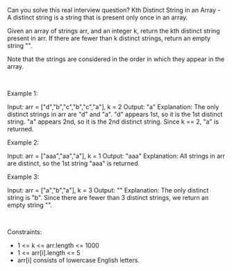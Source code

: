 Can you solve this real interview question? Kth Distinct String in an Array - A distinct string is a string that is present only once in an array.

Given an array of strings arr, and an integer k, return the kth distinct string present in arr. If there are fewer than k distinct strings, return an empty string "".

Note that the strings are considered in the order in which they appear in the array.

 

Example 1:


Input: arr = ["d","b","c","b","c","a"], k = 2
Output: "a"
Explanation:
The only distinct strings in arr are "d" and "a".
"d" appears 1st, so it is the 1st distinct string.
"a" appears 2nd, so it is the 2nd distinct string.
Since k == 2, "a" is returned. 


Example 2:


Input: arr = ["aaa","aa","a"], k = 1
Output: "aaa"
Explanation:
All strings in arr are distinct, so the 1st string "aaa" is returned.


Example 3:


Input: arr = ["a","b","a"], k = 3
Output: ""
Explanation:
The only distinct string is "b". Since there are fewer than 3 distinct strings, we return an empty string "".


 

Constraints:

 * 1 <= k <= arr.length <= 1000
 * 1 <= arr[i].length <= 5
 * arr[i] consists of lowercase English letters.